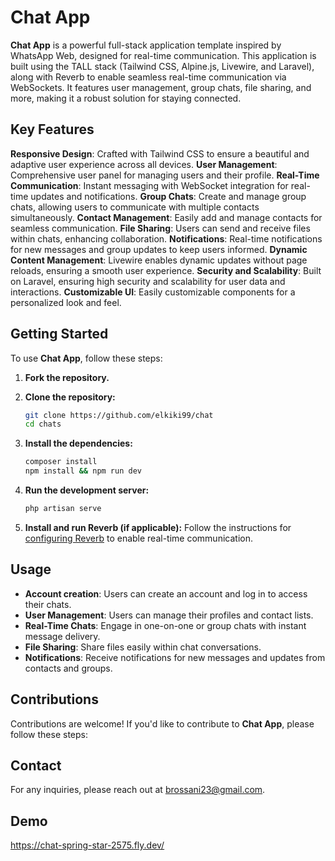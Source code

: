 # Chat App

**Chat App**  is a powerful full-stack application template inspired by WhatsApp Web, designed for real-time communication. This application is built using the TALL stack (Tailwind CSS, Alpine.js, Livewire, and Laravel), along with Reverb to enable seamless real-time communication via WebSockets. It features user management, group chats, file sharing, and more, making it a robust solution for staying connected.

## Key Features
**Responsive Design**: Crafted with Tailwind CSS to ensure a beautiful and adaptive user experience across all devices.
**User Management**: Comprehensive user panel for managing users and their profile.
**Real-Time Communication**: Instant messaging with WebSocket integration for real-time updates and notifications.
**Group Chats**: Create and manage group chats, allowing users to communicate with multiple contacts simultaneously.
**Contact Management**: Easily add and manage contacts for seamless communication.
**File Sharing**: Users can send and receive files within chats, enhancing collaboration.
**Notifications**: Real-time notifications for new messages and group updates to keep users informed.
**Dynamic Content Management**: Livewire enables dynamic updates without page reloads, ensuring a smooth user experience.
**Security and Scalability**: Built on Laravel, ensuring high security and scalability for user data and interactions.
**Customizable UI**: Easily customizable components for a personalized look and feel.

## Getting Started

To use **Chat App**, follow these steps:

1. **Fork the repository.**

2. **Clone the repository:**

    ```bash
    git clone https://github.com/elkiki99/chat
    cd chats
    ```

3. **Install the dependencies:**

    ```bash
    composer install
    npm install && npm run dev
    ```
    
4. **Run the development server:**

    ```bash
    php artisan serve
    ```
    
5. **Install and run Reverb (if applicable):** Follow the instructions for <a href="https://laravel.com/docs/11.x/reverb" rel="noopener noreferrer" target="_blank">configuring Reverb</a> to enable real-time communication.

## Usage

- **Account creation**: Users can create an account and log in to access their chats.
- **User Management**: Users can manage their profiles and contact lists.
- **Real-Time Chats**: Engage in one-on-one or group chats with instant message delivery.
- **File Sharing**: Share files easily within chat conversations.
- **Notifications**: Receive notifications for new messages and updates from contacts and groups.
  
## Contributions

Contributions are welcome! If you'd like to contribute to **Chat App**, please follow these steps:

## Contact

For any inquiries, please reach out at brossani23@gmail.com.

## Demo

https://chat-spring-star-2575.fly.dev/
